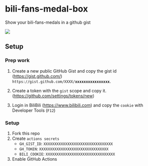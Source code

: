 <h1>bili-fans-medal-box</h1>
Show your bili-fans-medals in a github gist  


![](https://user-images.githubusercontent.com/54094119/181197811-73e621cf-ddbf-401c-ac5c-bc628dbc995b.png)

## Setup  
### Prep work
1. Create a new public GitHub Gist and copy the gist id (https://gist.github.com/)  
`https://gist.github.com/XXXX/`**`xxxxxxxxxxxxxxxx`**.

2. Create a token with the `gist` scope and copy it. (https://github.com/settings/tokens/new)  
3. Login in BiliBili (https://www.bilibili.com) and copy the `cookie` with Developer Tools (`F12`)
    
### Setup  
1. Fork this repo
2. Create `actions secrets`
    - `GH_GIST_ID`: `XXXXXXXXXXXXXXXXXXXXXXXXXXXXXXXX`
    - `GH_TOKEN`: `XXXXXXXXXXXXXXXXXXXXXXXXXXXXXXXX`
    - `BILI_COOKIE`: `XXXXXXXXXXXXXXXXXXXXXXXXXXXXXXXX`  
3. Enable GitHub Actions

